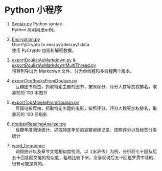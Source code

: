 Python 小程序
=============

1. [Syntax.py](https://github.com/luozhaohui/python/blob/master/Syntax.py)
    Python syntax.  
    Python 简明用法示例。
    
2. [Encryption.py](https://github.com/luozhaohui/python/blob/master/Encryption.py)  
    Use PyCrypto to encrpyt/decrpyt data.  
    使用 PyCrypto 加密和解密数据。

3. [exportDoulistAsMarkdown.py](https://github.com/luozhaohui/PythonSnippet/blob/master/exportDoulistAsMarkdown.py) & [exportDoulistAsMarkdownMultiThread.py](https://github.com/luozhaohui/PythonSnippet/blob/master/exportDoulistAsMarkdownMultiThread)  
    将豆列导出为 Markdown 文件，分为单线程和多线程两个版本。

4. [exportTopBooksFromDouban.py](https://github.com/luozhaohui/PythonSnippet/blob/master/exportTopBooksFromDouban.py)  
    豆瓣图书爬虫，抓取特定主题的图书，按照评分、评分人数等加权排名，取靠前的 100 本图书
    
5. [exportTopMoviesFromDouban.py](https://github.com/luozhaohui/PythonSnippet/blob/master/exportTopMoviesFromDouban.py)  
    豆瓣电影爬虫，抓取特定主题的电影，按照评分、评分人数等加权排名，取靠前的 100 部电影
    
6. [doubanReadingAnalizer.py](https://github.com/luozhaohui/PythonSnippet/blob/master/doubanReadingAnalizer.py)  
    豆瓣年度阅读统计，抓取特定年份的豆瓣阅读记录，按照评分以及标签分类统计

7. [word_frequence](https://github.com/luozhaohui/python/tree/master/word_frequence)  
    词频统计以及章节文笔相似度检测，以《水浒传》为例，分析前七十回及后五十回各回文笔的相似度，粗略比较下来，金圣叹说后五十回是罗贯中续的、很有可能是真的。

